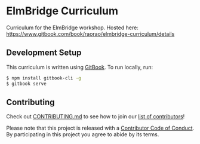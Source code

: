 # ElmBridge Curriculum

Curriculum for the ElmBridge workshop. Hosted here: https://www.gitbook.com/book/raorao/elmbridge-curriculum/details

## Development Setup

This curriculum is written using [GitBook](https://github.com/GitbookIO/gitbook). To run locally, run:

```sh
$ npm install gitbook-cli -g
$ gitbook serve
```

## Contributing

Check out [CONTRIBUTING.md](CONTRIBUTING.md) to see how to join our [list of contributors](https://github.com/elmbridge/curriculum/contributors)!

Please note that this project is released with a [Contributor Code of Conduct](CODE_OF_CONDUCT.md). By participating in this project you agree to abide by its terms.
